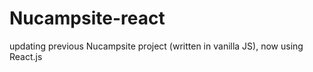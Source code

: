 # Nucampsite-react
updating previous Nucampsite project (written in vanilla JS), now using React.js
